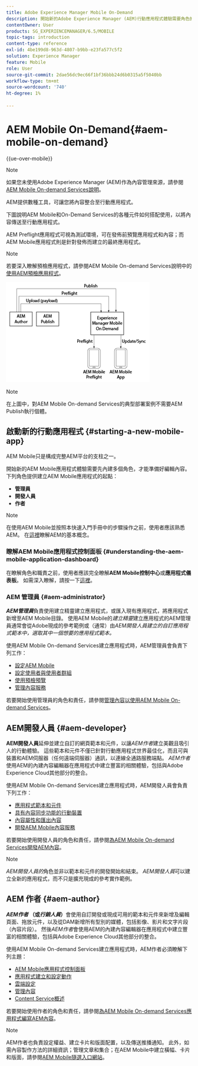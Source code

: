 ```yaml
---
title: Adobe Experience Manager Mobile On-Demand
description: 開始新的Adobe Experience Manager (AEM)行動應用程式體驗需要角色的內在性，才能準備好進行內容編輯。 請依照本頁面的說明開始使用AEM Mobile On-Demand Services。
contentOwner: User
products: SG_EXPERIENCEMANAGER/6.5/MOBILE
topic-tags: introduction
content-type: reference
exl-id: 4be199d8-963d-4807-b9bb-e23fa577c5f2
solution: Experience Manager
feature: Mobile
role: User
source-git-commit: 2dae56dc9ec66f1bf36bbb24d6b0315a5f5040bb
workflow-type: tm+mt
source-wordcount: '740'
ht-degree: 1%

---
```


# AEM Mobile On-Demand{#aem-mobile-on-demand}

{{ue-over-mobile}}

>[!NOTE]
>
>如果您未使用Adobe Experience Manager (AEM)作為內容管理來源，請參閱[AEM Mobile On-demand Services說明](https://helpx.adobe.com/digital-publishing-solution/topics.html)。

AEM提供數種工具，可讓您將內容整合至行動應用程式。

下圖說明AEM Mobile和On-Demand Services的各種元件如何搭配使用，以將內容傳送至行動應用程式。

AEM Preflight應用程式可視為測試環境，可在發佈前預覽應用程式和內容；而AEM Mobile應用程式則是針對發佈而建立的最終應用程式。

>[!NOTE]
>
>若要深入瞭解預檢應用程式，請參閱AEM Mobile On-demand Services說明中的[使用AEM預檢應用程式](https://helpx.adobe.com/digital-publishing-solution/help/preflight-app.html)。

![chlimage_1-171](assets/chlimage_1-171.png)

>[!NOTE]
>
>在上圖中，對AEM Mobile On-demand Services的典型部署案例不需要AEM Publish執行個體。

## 啟動新的行動應用程式 {#starting-a-new-mobile-app}

AEM Mobile只是構成完整AEM平台的支柱之一。

開始新的AEM Mobile應用程式體驗需要先內建多個角色，才能準備好編輯內容。 下列角色提供建立AEM Mobile應用程式的起點：

* **管理員**
* **開發人員**
* **作者**

>[!NOTE]
>
>在使用AEM Mobile並按照本快速入門手冊中的步驟操作之前，使用者應該熟悉AEM。 在[這裡](/help/sites-deploying/deploy.md)瞭解AEM的基本概念。

### 瞭解AEM Mobile應用程式控制面板 {#understanding-the-aem-mobile-application-dashboard}

在瞭解角色和職責之前，使用者應該完全瞭解&#x200B;**AEM Mobile控制中心**&#x200B;或&#x200B;**應用程式儀表板**。 如需深入瞭解，請按一下[這裡](/help/mobile/mobile-apps-ondemand-application-dashboard.md)。

### AEM 管理員 {#aem-administrator}

***AEM管理員***&#x200B;負責使用建立精靈建立應用程式，或匯入現有應用程式，將應用程式新增至AEM Mobile目錄。 使用AEM Mobile的&#x200B;*建立精靈*&#x200B;建立應用程式的AEM管理員通常會從Adobe現成的參考範例或（通常）由&#x200B;*AEM開發人員建立的自訂應用程式範本中，選取其中一個想要的應用程式範本。*

使用AEM Mobile On-demand Services建立應用程式時，AEM管理員會負責下列工作：

* [設定AEM Mobile](/help/mobile/aem-mobile-setup.md)
* [設定使用者與使用者群組](/help/mobile/aem-mobile-configure-users.md)
* [使用預檢預覽](/help/mobile/aem-mobile-manage-ondemand-services.md)
* [管理內容服務](/help/mobile/developing-content-services.md)

若要開始使用管理員的角色和責任，請參閱[管理內容以使用AEM Mobile On-demand Services](/help/mobile/aem-mobile.md)。

## AEM開發人員 {#aem-developer}

**AEM開發人員**&#x200B;延伸並建立自訂的網頁範本和元件，以讓*AEM作者*建立美觀且吸引人的行動體驗。 這些範本和元件不僅已針對行動應用程式世界最佳化，而且可與裝置和AEM伺服器（任何遠端伺服器）通訊，以連線全通路服務端點。 *AEM作者*&#x200B;使用AEM的內建內容編輯器在應用程式中建立豐富的相關體驗，包括與Adobe Experience Cloud其他部分的整合。

使用AEM Mobile On-demand Services建立應用程式時，AEM開發人員會負責下列工作：

* [應用程式範本和元件](/help/mobile/app-templates-and-components1.md)
* [具有內容同步功能的行動裝置](/help/mobile/mobile-ondemand-contentsync.md)
* [內容屬性和匯出內容](/help/mobile/on-demand-content-properties-exporting.md)
* [開發AEM Mobile內容服務](/help/mobile/developing-content-services.md)

若要開始使用開發人員的角色和責任，請參閱[為AEM Mobile On-demand Services開發AEM內容](/help/mobile/aem-mobile-on-demand.md)。

>[!NOTE]
>
>*AEM開發人員的*&#x200B;角色並非以範本和元件的開發開始和結束。 *AEM開發人員*&#x200B;可以建立全新的應用程式，而不只是擴充現成的參考實作範例。

## AEM 作者 {#aem-author}

***AEM作者* （或&#x200B;*行銷人員*）**&#x200B;會使用自訂開發或現成可用的範本和元件來新增及編輯頁面、拖放元件，以及從DAM新增所有型別的媒體，包括影像、影片和文字片段（內容片段）。 然後&#x200B;*AEM作者*會使用AEM的內建內容編輯器在應用程式中建立豐富的相關體驗，包括與Adobe Experience Cloud其他部分的整合。

使用AEM Mobile On-demand Services建立應用程式時，AEM作者必須瞭解下列主題：

* [AEM Mobile應用程式控制面板](/help/mobile/mobile-apps-ondemand-application-dashboard.md)
* [應用程式建立和設定動作](/help/mobile/mobile-apps-ondemand-application-create-configure-action.md)
* [雲端設定](/help/mobile/mobile-on-demand-associating-an-on-demand-app-to-cloud-configuration.md)
* [管理內容](/help/mobile/mobile-apps-ondemand-manage-content-ondemand.md)
* [Content Service概述](/help/mobile/develop-content-as-a-service.md)

若要開始使用作者的角色和責任，請參閱[為AEM Mobile On-demand Services應用程式編寫AEM內容](/help/mobile/mobile-apps-ondemand.md)。

>[!NOTE]
>
>AEM作者也負責設定權益、建立卡片和版面配置，以及傳送推播通知。 此外，如需內容製作方法的詳細資訊；管理文章和集合；在AEM Mobile中建立橫幅、卡片和版面，請參閱[AEM Mobile隨選入口網站](https://helpx.adobe.com/digital-publishing-solution/topics.html#dynamicpod_reference_2)。
